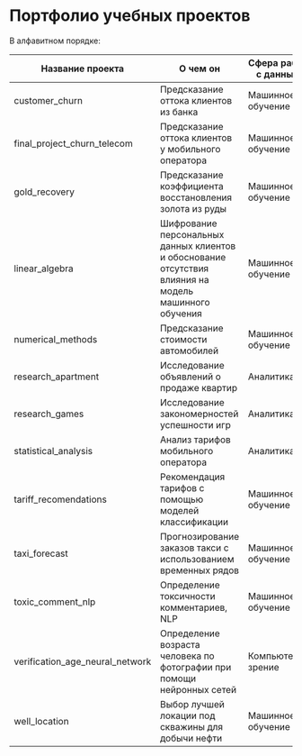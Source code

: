 # Портфолио учебных проектов
В алфавитном порядке:

| Название проекта                | О чем он                                                                                              | Сфера работы с данными |
|---------------------------------|-------------------------------------------------------------------------------------------------------|------------------------|
| customer_churn                  | Предсказание оттока клиентов из банка                                                                 | Машинное обучение      |
| final_project_churn_telecom     | Предсказание оттока клиентов у мобильного оператора                                                   | Машинное обучение      |
| gold_recovery                   | Предсказание коэффициента восстановления золота из руды                                               | Машинное обучение      |
| linear_algebra                  | Шифрование персональных данных клиентов и обоснование отсутствия влияния на модель машинного обучения | Машинное обучение      |
| numerical_methods               | Предсказание стоимости автомобилей                                                                    | Машинное обучение      |
| research_apartment              | Исследование объявлений о продаже квартир                                                             | Аналитика              |
| research_games                  | Исследование закономерностей успешности игр                                                           | Аналитика              |
| statistical_analysis            | Анализ тарифов мобильного оператора                                                                   | Аналитика              |
| tariff_recomendations           | Рекомендация тарифов с помощью моделей классификации                                                  | Машинное обучение      |
| taxi_forecast                   | Прогнозирование заказов такси с использованием временных рядов                                        | Машинное обучение      |
| toxic_comment_nlp               | Определение токсичности комментариев, NLP                                                             | Машинное обучение      |
| verification_age_neural_network | Определение возраста человека по фотографии при помощи нейронных сетей                                | Компьютерное зрение    |
| well_location                   | Выбор лучшей локации под скважины для добычи нефти                                                    | Машинное обучение      |
